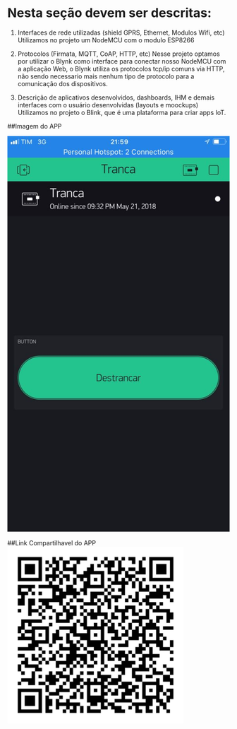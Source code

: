 # Nesta seção devem ser descritas:
1. Interfaces de rede utilizadas (shield GPRS, Ethernet, Modulos Wifi, etc)
    Utilizamos no projeto um NodeMCU com o modulo ESP8266

2. Protocolos (Firmata, MQTT, CoAP, HTTP, etc)
    Nesse projeto optamos por utilizar o Blynk como interface para conectar nosso NodeMCU com a aplicação Web, o Blynk utiliza os protocolos tcp/ip comuns via HTTP, não sendo necessario mais nenhum tipo de protocolo para a comunicação dos dispositivos.

3. Descrição de aplicativos desenvolvidos, dashboards, IHM e demais interfaces com o usuário desenvolvidas (layouts e moockups)
    Utilizamos no projeto o Blink, que é uma plataforma para criar apps IoT. 

##Imagem do APP

<img src="tela_app.jpeg"/>


##Link Compartilhavel do APP
<img src="link_compartilhavel.jpeg" width="400px"/>
